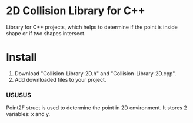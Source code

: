 # 2D Collision Library for C++
Library for C++ projects, which helps to determine if the point is inside shape or if two shapes intersect.

# Install
1. Download "Collision-Library-2D.h" and "Collision-Library-2D.cpp".
2. Add downloaded files to your project.

### USUSUS
Point2F struct is used to determine the point in 2D environment. It stores 2 variables: x and y.
